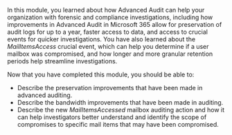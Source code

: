In this module, you learned about how Advanced Audit can help your organization with forensic and compliance investigations, including how improvements in Advanced Audit in Microsoft 365 allow for preservation of audit logs for up to a year, faster access to data, and access to crucial events for quicker investigations.  You have also learned about the *MailItemsAccess* crucial event, which can help you determine if a user mailbox was compromised, and how longer and more granular retention periods help streamline investigations.

Now that you have completed this module, you should be able to:
- Describe the preservation improvements that have been made in advanced auditing.
- Describe the bandwidth improvements that have been made in auditing.
- Describe the new *MailItemsAccessed* mailbox auditing action and how it can help investigators better understand and identify the scope of compromises to specific mail items that may have been compromised.


